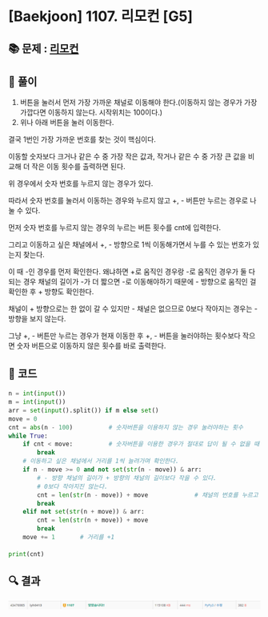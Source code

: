 # [Baekjoon] 1107. 리모컨 [G5]

## 📚 문제 : [리모컨](https://www.acmicpc.net/problem/1107)

## 📖 풀이

1. 버튼을 눌러서 먼저 가장 가까운 채널로 이동해야 한다.(이동하지 않는 경우가 가장 가깝다면 이동하지 않는다. 시작위치는 100이다.)
2. 위나 아래 버튼을 눌러 이동한다.

결국 1번인 가장 가까운 번호를 찾는 것이 핵심이다.

이동할 숫자보다 크거나 같은 수 중 가장 작은 값과, 작거나 같은 수 중 가장 큰 값을 비교해 더 작은 이동 횟수를 출력하면 된다.

위 경우에서 숫자 번호를 누르지 않는 경우가 있다.

따라서 숫자 번호를 눌러서 이동하는 경우와 누르지 않고 +, - 버튼만 누르는 경우로 나눌 수 있다.

먼저 숫자 번호를 누르지 않는 경우의 누르는 버튼 횟수를 cnt에 입력한다.

그리고 이동하고 싶은 채널에서 +, - 방향으로 1씩 이동해가면서 누를 수 있는 번호가 있는지 찾는다.

이 때 -인 경우를 먼저 확인한다. 왜냐하면 +로 움직인 경우랑 -로 움직인 경우가 둘 다 되는 경우 채널의 길이가 -가 더 짧으면 -로 이동해야하기 때문에 - 방향으로 움직인 걸 확인한 후 + 방향도 확인한다.

채널이 + 방향으로는 한 없이 갈 수 있지만 - 채널은 없으므로 0보다 작아지는 경우는 - 방향을 보지 않는다.

그냥 +, - 버튼만 누르는 경우가 현재 이동한 후 +, - 버튼을 눌러야하는 횟수보다 작으면 숫자 버튼으로 이동하지 않은 횟수를 바로 출력한다.

## 📒 코드

```python
n = int(input())
m = int(input())
arr = set(input().split()) if m else set()
move = 0
cnt = abs(n - 100)          # 숫자버튼을 이용하지 않는 경우 눌러야하는 횟수
while True:
    if cnt < move:          # 숫자버튼을 이용한 경우가 절대로 답이 될 수 없을 때
        break
    # 이동하고 싶은 채널에서 거리를 1씩 늘려가며 확인한다.
    if n - move >= 0 and not set(str(n - move)) & arr:  
        # - 방향 채널의 길이가 + 방향의 채널의 길이보다 작을 수 있다.
        # 0보다 작아지진 않는다.
        cnt = len(str(n - move)) + move             # 채널의 번호를 누르고 이동하는 경우
        break
    elif not set(str(n + move)) & arr:
        cnt = len(str(n + move)) + move
        break
    move += 1       # 거리를 +1

print(cnt)
```

## 🔍 결과

![image-20220518164929567](README.assets/image-20220518164929567.png)